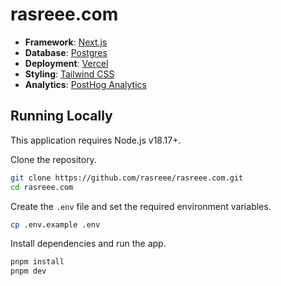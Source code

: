 # rasreee.com

- **Framework**: [Next.js](https://nextjs.org)
- **Database**: [Postgres](https://vercel.com/postgres)
- **Deployment**: [Vercel](https://vercel.com)
- **Styling**: [Tailwind CSS](https://tailwindcss.com)
- **Analytics**: [PostHog Analytics](https://posthog.com)

## Running Locally

This application requires Node.js v18.17+.

Clone the repository.

```bash
git clone https://github.com/rasreee/rasreee.com.git
cd rasreee.com
```

Create the `.env` file and set the required environment variables.

```bash
cp .env.example .env
```

Install dependencies and run the app.

```bash
pnpm install
pnpm dev
```
